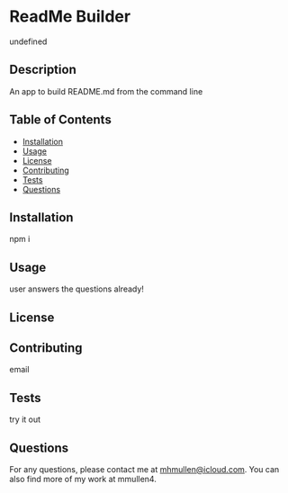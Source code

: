 # ReadMe Builder
  undefined

  ## Description
  An app to build README.md from the command line

  ## Table of Contents
  - [Installation](#installation)
  - [Usage](#usage)
  - [License](#license)
  - [Contributing](#contributing)
  - [Tests](#tests)
  - [Questions](#questions)

  ## Installation
  npm i

  ## Usage
  user answers the questions already!

  ## License
  
  

  ## Contributing
  email

  ## Tests
  try it out

  ## Questions
  For any questions, please contact me at mhmullen@icloud.com. You can also find more of my work at mmullen4.
